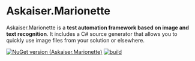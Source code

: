 # Askaiser.Marionette

Askaiser.Marionette is a **test automation framework based on image and text recognition**. It includes a C# source generator that allows you to quickly use image files from your solution or elsewhere.

[![NuGet version (Askaiser.Marionette)](https://img.shields.io/nuget/v/Askaiser.Marionette.svg?logo=nuget)](https://www.nuget.org/packages/Askaiser.Marionette/)
[![build](https://img.shields.io/github/workflow/status/asimmon/askaiser-marionette/CI%20Build?logo=github)](https://github.com/asimmon/askaiser-marionette/actions/workflows/ci.yml)
